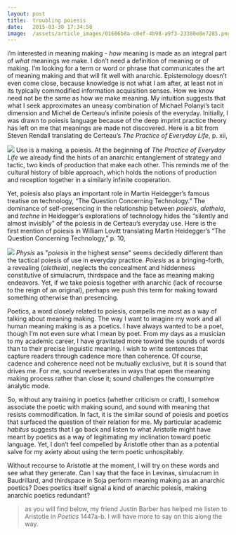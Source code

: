 ```yaml
---
layout:	post
title:	troubling poiesis
date:	2015-03-30 17:34:58
image:	/assets/article_images/01606b8a-c0ef-4b98-a9f3-23380e8e7285.png
---
```

i’m interested in meaning making - *how* meaning is made as an integral part of *what* meanings we make. I don’t need a definition of meaning or of making. I’m looking for a term or word or phrase that communicates the art of meaning making and that will fit well with anarchic. Epistemology doesn’t even come close, because knowledge is not what I am after, at least not in its typically commodified information acquisition senses. How we know need not be the same as how we make meaning. My intuition suggests that what I seek approximates an uneasy combination of Michael Polanyi’s tacit dimension and Michel de Certeau’s infinite poiesis of the everyday. Initially, I was drawn to poiesis language because of the deep imprint practice theory has left on me that meanings are made not discovered. Here is a bit from Steven Rendall translating de Certeau’s *The Practice of Everyday Life*, p. xii,

![](/assets/article_images/01606b8a-c0ef-4b98-a9f3-23380e8e7285.png)
Use is a making, a poiesis. At the beginning of *The Practice of Everyday Life* we already find the hints of an anarchic entanglement of strategy and tactic, two kinds of production that make each other. This reminds me of the cultural history of bible approach, which holds the notions of production and reception together in a similarly infinite cooperation.

Yet, poiesis also plays an important role in Martin Heidegger’s famous treatise on technology, “The Question Concerning Technology.” The dominance of self-presencing in the relationship between *poiesis*, *aletheia*, and *techne* in Heidegger’s explorations of technology hides the “silently and almost invisibly” of the poiesis in de Certeau’s everyday use. Here is the first mention of poiesis in William Lovitt translating Martin Heidegger’s “The Question Concerning Technology,” p. 10,

![](/assets/article_images/71376e2c-3a92-4379-ae6c-0fcaaa0f34a7.png)
*Physis* as "*poiesis* in the highest sense" seems decidedly different than the tactical poiesis of use in everyday practice. *Poiesis* as a bringing-forth, a revealing (*aletheia*), neglects the concealment and hiddenness constitutive of simulacrum, thirdspace and the face as meaning making endeavors. Yet, if we take poiesis together with anarchic (lack of recourse to the reign of an original), perhaps we push this term for making toward something otherwise than presencing.

Poetics, a word closely related to poiesis, compells me most as a way of talking about meaning making. The way I want to imagine my work and all human meaning making is as a poetics. I have always wanted to be a poet, though I’m not even sure what I mean by poet. From my days as a musician to my academic career, I have gravitated more toward the sounds of words than to their precise linguistic meaning. I wish to write sentences that capture readers through cadence more than coherence. Of course, cadence and coherence need not be mutually exclusive, but it is sound that drives me. For me, sound reverberates in ways that open the meaning making process rather than close it; sound challenges the consumptive analytic mode.

So, without any training in poetics (whether criticism or craft), I somehow associate the poetic with making sound, and sound with meaning that resists commodification. In fact, it is the similar sound of poiesis and poetics that surfaced the question of their relation for me. My particular academic *habitus* suggests that I go back and listen to what Aristotle might have meant by poetics as a way of legitimating my inclination toward poetic language. Yet, I don’t feel compelled by Aristotle other than as a potential salve for my axiety about using the term poetic unhospitably.

Without recourse to Aristotle at the moment, I will try on these words and see what they generate. Can I say that the face in Levinas, simulacrum in Baudrillard, and thirdspace in Soja perform meaning making as an anarchic poetics? Does poetics itself signal a kind of anarchic poiesis, making anarchic poetics redundant?

> as you will find below, my friend Justin Barber has helped me listen to Aristotle in *Poetics* 1447a-b. I will have more to say on this along the way.
